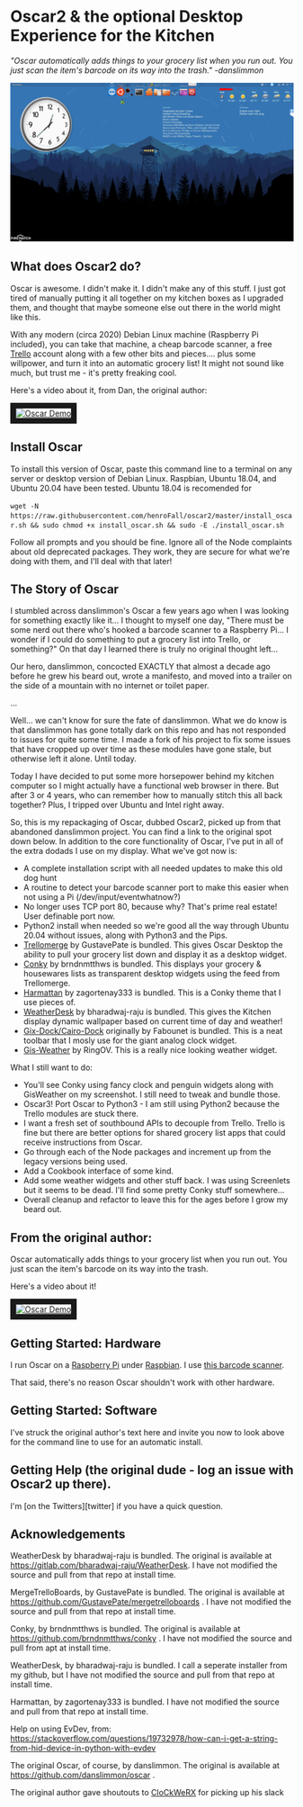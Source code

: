  
# Oscar2 & the optional Desktop Experience for the Kitchen 
*"Oscar automatically adds things to your grocery list when you run out. You
just scan the item's barcode on its way into the trash." -danslimmon* 

![My Oscar Desktop](https://raw.githubusercontent.com/henroFall/oscar2/master/mydesktop.PNG "My Oscar Desktop")

What does Oscar2 do?
----------------
Oscar is awesome. I didn't make it. I didn't make any of this stuff. I just got tired of manually putting it all together on my kitchen boxes as I upgraded them, and thought that maybe someone else out there in the world might like this.

With any modern (circa 2020) Debian Linux machine (Raspberry Pi included), you can take that machine, a cheap barcode scanner, a free [Trello](https://www.trello.com) account along with a few other bits and pieces.... plus some willpower, and turn it into an automatic grocery list! It might not sound like much, but trust me - it's pretty freaking cool.

Here's a video about it, from Dan, the original author:

<a href="http://www.youtube.com/watch?feature=player_embedded&v=9_MNOOgFDg4" target="_blank">
<img src="http://img.youtube.com/vi/9_MNOOgFDg4/0.jpg" alt="Oscar Demo" width="240" height="180" border="10" />
</a>

Install Oscar
-------------
To install this version of Oscar, paste this command line to a terminal on any server or desktop version of Debian Linux. Raspbian, Ubuntu 18.04, and Ubuntu 20.04 have been tested. Ubuntu 18.04 is recomended for 

`wget -N https://raw.githubusercontent.com/henroFall/oscar2/master/install_oscar.sh && sudo chmod +x install_oscar.sh && sudo -E ./install_oscar.sh`

Follow all prompts and you should be fine. Ignore all of the Node complaints about old deprecated packages. They work, they are secure for what we're doing with them, and I'll deal with that later!

The Story of Oscar
-------------
I stumbled across danslimmon's Oscar a few years ago when I was looking for something exactly like it... I thought to myself one day, "There must be some nerd out there who's hooked a barcode scanner to a Raspberry Pi... I wonder if I could do something to put a grocery list into Trello, or something?" On that day I learned there is truly no original thought left...

Our hero, danslimmon, concocted EXACTLY that almost a decade ago before he grew his beard out, wrote a manifesto, and moved into a trailer on the side of a mountain with no internet or toilet paper. 

...

Well... we can't know for sure the fate of danslimmon. What we do know is that danslimmon  has gone totally dark on this repo and has not responded to issues for quite some time. I made a fork of his project to fix some issues that have cropped up over time as these modules have gone stale, but otherwise left it alone. Until today. 

Today I have decided to put some more horsepower behind my kitchen computer so I might actually have a functional web browser in there. But after 3 or 4 years, who can remember how to manually stitch this all back together? Plus, I tripped over Ubuntu and Intel right away.

So, this is my repackaging of Oscar, dubbed Oscar2, picked up from that abandoned danslimmon project. You can find a link to the original spot down below. In addition to the core functionality of Oscar, I've put in all of the extra dodads I use on my display. What we've got now is:

* A complete installation script with all needed updates to make this old dog hunt
* A routine to detect your barcode scanner port to make this easier when not using a Pi (/dev/input/eventwhatnow?)
* No longer uses TCP port 80, because why? That's prime real estate! User definable port now.
* Python2 install when needed so we're good all the way through Ubuntu 20.04 without issues, along with Python3 and the Pips.
* [Trellomerge][trellomerge] by GustavePate is bundled. This gives Oscar Desktop the ability to pull your grocery list down and display it as a desktop widget.
* [Conky][conky] by brndnmtthws is bundled. This displays your grocery & housewares lists as transparent desktop widgets using the feed from Trellomerge.
* [Harmattan][harmattan] by zagortenay333 is bundled. This is a Conky theme that I use pieces of. 
* [WeatherDesk][weatherdesk] by bharadwaj-raju is bundled. This gives the Kitchen display dynamic wallpaper based on current time of day and weather!
* [Gix-Dock/Cairo-Dock][cairodock] originally by Fabounet is bundled. This is a neat toolbar that I mosly use for the giant analog clock widget.
* [Gis-Weather][gisweather] by RingOV. This is a really nice looking weather widget.


What I still want to do:
* You'll see Conky using fancy clock and penguin widgets along with GisWeather on my screenshot. I still need to tweak and bundle those.
* Oscar3! Port Oscar to Python3 - I am still using Python2 because the Trello modules are stuck there.
* I want a fresh set of southbound APIs to decouple from Trello. Trello is fine but there are better options for shared grocery list apps that could receive instructions from Oscar. 
* Go through each of the Node packages and increment up from the legacy versions being used.
* Add a Cookbook interface of some kind.
* Add some weather widgets and other stuff back. I was using Screenlets but it seems to be dead. I'll find some pretty Conky stuff somewhere...
* Overall cleanup and refactor to leave this for the ages before I grow my beard out.
 

From the original author:
----------------

Oscar automatically adds things to your grocery list when you run out. You
just scan the item's barcode on its way into the trash.

Here's a video about it!

<a href="http://www.youtube.com/watch?feature=player_embedded&v=9_MNOOgFDg4" target="_blank">
<img src="http://img.youtube.com/vi/9_MNOOgFDg4/0.jpg" alt="Oscar Demo" width="240" height="180" border="10" />
</a>


Getting Started: Hardware
-----

I run Oscar on a [Raspberry Pi][raspberry-pi] under [Raspbian][raspbian]. I use
[this barcode scanner][scanner-amazon].

That said, there's no reason Oscar shouldn't work with other hardware.


Getting Started: Software
-----
I've struck the original author's text here and invite you now to look above for the command line to use for an automatic install. 

Getting Help (the original dude - log an issue with Oscar2 up there).
-----
I'm [on the Twitters][twitter] if you have a quick question. 

Acknowledgements
-----
WeatherDesk by bharadwaj-raju is bundled. The original is available at https://gitlab.com/bharadwaj-raju/WeatherDesk. I have not modified the source and pull from that repo at install time.

MergeTrelloBoards, by GustavePate is bundled. The original is available at https://github.com/GustavePate/mergetrelloboards . I have not modified the source and pull from that repo at install time.

Conky, by brndnmtthws is bundled. The original is available at https://github.com/brndnmtthws/conky . I have not modified the source and pull from apt at install time.

WeatherDesk, by bharadwaj-raju is bundled. I call a seperate installer from my github, but I have not modified the source and pull from that repo at install time.

Harmattan, by zagortenay333 is bundled. I have not modified the source and pull from that repo at install time.

Help on using EvDev, from:
https://stackoverflow.com/questions/19732978/how-can-i-get-a-string-from-hid-device-in-python-with-evdev


The original Oscar, of course, by danslimmon. The original is available at https://github.com/danslimmon/oscar . 

The original author gave shoutouts to [CloCkWeRX](https://github.com/CloCkWeRX) for picking up his slack

[raspberry-pi]: http://www.raspberrypi.org/
[raspbian]: http://www.raspbian.org/
[scanner-amazon]: https://smile.amazon.com/Embedded-Barcode-Scanner-Alacrity-Portable/dp/B07D78LFWK/ref=sr_1_9?dchild=1&keywords=alacrity+barcode+scanner&qid=1596255508&sr=8-9
[trellomerge]: https://github.com/GustavePate/mergetrelloboards
[conky]: [https://github.com/brndnmtthws/conky]
[weatherdesk]: https://gitlab.com/bharadwaj-raju/WeatherDesk
[harmattan]: https://github.com/zagortenay333/Harmattan
[cairodock]: http://glx-dock.org/
[gisweather]: https://github.com/RingOV/gis-weather